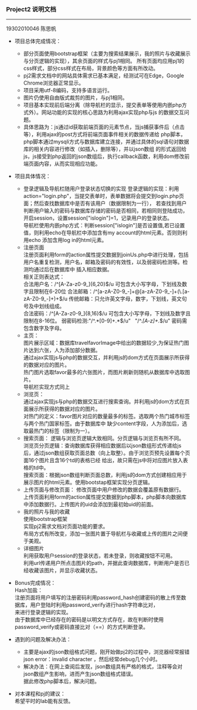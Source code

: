 ### Project2 说明文档  
***  
19302010046   陈思帆   
* 项目总体完成情况：  
   * 部分页面使用bootstrap框架（主要为搜索结果展示，我的照片与收藏展示与分页逻辑的实现），其余页面的样式与pj1相同。
     所有页面均应用pj1的css样式，部分css样式在布局，背景颜色等方面有所改动。
   * pj2需求文档中的网站具体需求已基本满足，经测试可在Edge，Google Chrome浏览器正常显示。
   * 项目采用utf-8编码，支持多语言运行。   
   * 图片仍使用自由版式裁剪的图片，与pj1相同。
   * 项目基本实现前后端分离（除导航栏的显示，提交表单等使用内嵌php方式外）。网站功能的实现的核心思路为利用ajax实现php与js
   的数据交互问题。
   * 具体思路为：js通过id获取前端页面的元素节点，当js捕获事件后（点击等），利用ajax的post方式将前端页面事件相关的数据传递给
   php脚本，php脚本通过mysqli方式与数据库建立连接，并通过具体的sql语句对数据库的相关内容进行修改（如插入，删除等），并以json数组
   的形式返回给js，js接受到php返回的json数组后，执行callback函数，利用dom修改前端页面内容，从而实现相应功能。
* 项目具体情况：
   * 登录逻辑及导航栏随用户登录状态切换的实现 
     登录逻辑的实现：利用action="login.php"，当提交表单时，表单数据将会提交到login.php页面；然后查找数据库中是否有该用户（数据限制为一行），
     若查找到用户判断用户输入的密码与数据库存储的密码是否相同，若相同则登陆成功，开启session，设置session["islogin"]=1，记录用户的登录状态。  
     导航栏使用内嵌php方式：判断session["islogin"]是否设置值,若已设置值，则利用echo在导航栏中添加含有my account的html元素。否则则利用echo
     添加含用log in的html元素。
   * 注册页面  
     注册页面利用form的action属性提交数据到joinUs.php中进行处理，包括用户名重复检测，用户名，邮箱及密码的有效性，以及弱密码检测等。检测均通过后在数据库中
     插入相应数据。  
     相关正则表达式：  
     合法用户名：/^[A-Za-z0-9_]{6,20}$/u 可包含大小写字母，下划线及数字且限制在6-20位  
     合法邮箱：/^[a-zA-Z0-9_-]+@[a-zA-Z0-9_-]+(\.[a-zA-Z0-9_-]+)+$/u 传统邮箱：只允许英文字母，数字，下划线，英文句号及中划线组成。  
     合法密码：/^[A-Za-z0-9_]{8,16}$/u    可包含大小写字母，下划线及数字且限制在8-16位。  
     弱密码检测:"/^.*[0-9]+.*$/u"&nbsp;&nbsp;  "/^.*[A-z]+.*$/u" 密码需包含数字及字母。  
   * 主页：  
     图片展示区域：数据库travelfavorImage中给出的数据较少,为保证热门图片达到六张，人为添加部分数据。  
     通过ajax实现js与php的数据交互，并利用js的dom方式在页面展示所获得的数据对应的图片。  
     热门图片选取favor最多的六张图片，而图片刷新则随机从数据库中选取图片。  
     导航栏实现方式同上  
   * 浏览页：  
     通过ajax实现js与php的数据交互进行搜索查询。并利用js的dom方式在页面展示所获得的数据对应的图片。  
     对热门的定义：favor图片对应的数量最多的标签。选取两个热门城市标签与两个热门国家标签。由于数据库中
     缺少content字段，人为添加后，选取最热门的标签（限制为一）。  
   * 搜索页面：
     逻辑与浏览页逻辑大致相同。分页逻辑与浏览页有所不同。  
     浏览页分页逻辑：查询数据库获得相应数据后以json数组形式传递给js后，通过json数组获取页面总数（向上取整）。由于浏览页预先设置每个页面16个图片且含16个td的表格已经
     给出，故只需在js中将对应图片放入表格的td中。  
     搜索页面：根据json数组判断页面总数，利用js的dom方式创建相应用于展示图片的html元素。使用bootstap框架实现分页逻辑。  
   * 上传页面与修改页面： 
     修改页面中用户修改的数据会覆盖原有数据行。  
     上传页面利用form的action属性提交数据到php脚本，php脚本向数据库中添加数据行。上传图片的uid会添加到最初始uid的前面。  
   * 我的照片与我的收藏  
     使用bootstrap框架  
     实现pj2需求文档对页面功能的要求。   
     布局方式有所改变，添加一张图片置于导航栏与收藏或上传的图片之间便于美观。  
   * 详细图片  
     利用获取用户session的登录状态，若未登录，则收藏按钮不可用。  
     利用url传递用户所点击图片的path，并据此查询数据库，判断用户是否已经收藏该图片，并显示收藏状态。  
      
 * Bonus完成情况：  
    Hash加盐：  
      注册页面将用户填写的注册密码利用password_hash创建密码的散上传至数据库，用户登陆时利用password_verify进行hash字符串比对，  
      来进行登录逻辑的实现。  
      由于数据库中已经存在的密码是以明文方式存在，故在判断时使用password_verify或密码直接比对（==）的方式判断登录。  
 * 遇到的问题及解决办法：  
    * 主要是ajax的json数组格式问题，刚开始做pj2的过程中，浏览器经常报错json error：invalid character ，然后经常debug几个小时。  
    *  解决办法：在网上查阅后发现，json数组具有严格的格式，注释等会对json数组产生影响，进而产生json数组格式错误。  
       据此修改php脚本后，解决问题。  
 * 对本课程和pj的建议：  
      希望平时的lab能有反馈。   
       
     
       
   
     

    
     
       